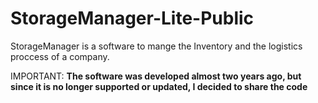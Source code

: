 # StorageManager-Lite-Public
StorageManager is a software to mange the Inventory and the logistics proccess of a company.

IMPORTANT: **The software was developed almost two years ago, but since it is no longer supported or updated, I decided to share the code**
